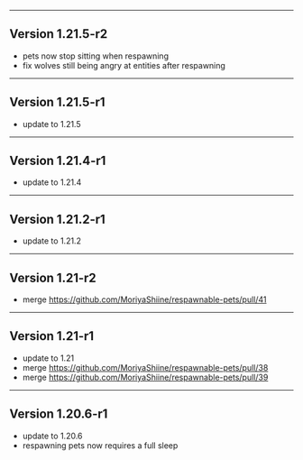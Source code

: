 ------------------------------------------------------
Version 1.21.5-r2
------------------------------------------------------
- pets now stop sitting when respawning
- fix wolves still being angry at entities after respawning

------------------------------------------------------
Version 1.21.5-r1
------------------------------------------------------
- update to 1.21.5

------------------------------------------------------
Version 1.21.4-r1
------------------------------------------------------
- update to 1.21.4

------------------------------------------------------
Version 1.21.2-r1
------------------------------------------------------
- update to 1.21.2

------------------------------------------------------
Version 1.21-r2
------------------------------------------------------
- merge https://github.com/MoriyaShiine/respawnable-pets/pull/41

------------------------------------------------------
Version 1.21-r1
------------------------------------------------------
- update to 1.21
- merge https://github.com/MoriyaShiine/respawnable-pets/pull/38
- merge https://github.com/MoriyaShiine/respawnable-pets/pull/39

------------------------------------------------------
Version 1.20.6-r1
------------------------------------------------------
- update to 1.20.6
- respawning pets now requires a full sleep